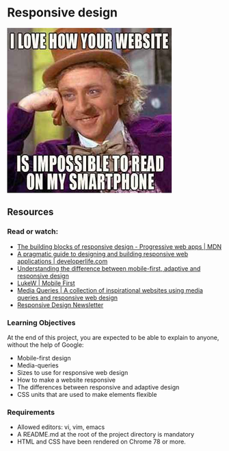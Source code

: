 # Responsive design
![image](readme.jpg)
## Resources

### Read or watch:

-    [The building blocks of responsive design - Progressive web apps | MDN](https://developer.mozilla.org/en-US/docs/Web/Progressive_web_apps/Responsive/responsive_design_building_blocks)
-    [A pragmatic guide to designing and building responsive web applications | developerlife.com](https://developerlife.com/2019/08/25/guide-to-building-responsive-web-apps/)
-    [Understanding the difference between mobile-first, adaptive and responsive design](https://fredericgonzalo.com/en/understanding-the-difference-between-mobile-first-adaptive-and-responsive-design/)
-    [LukeW | Mobile First](https://www.lukew.com/ff/entry.asp?933)
-    [Media Queries | A collection of inspirational websites using media queries and responsive web design](https://mediaqueri.es/)
-    [Responsive Design Newsletter](https://bytes.dev/?s=rwd)

### Learning Objectives

At the end of this project, you are expected to be able to explain to anyone, without the help of Google:

-    Mobile-first design
-    Media-queries
-    Sizes to use for responsive web design
-    How to make a website responsive
-    The differences between responsive and adaptive design
-    CSS units that are used to make elements flexible

### Requirements

-    Allowed editors: vi, vim, emacs
-    A README.md at the root of the project directory is mandatory
-    HTML and CSS have been rendered on Chrome 78 or more.
